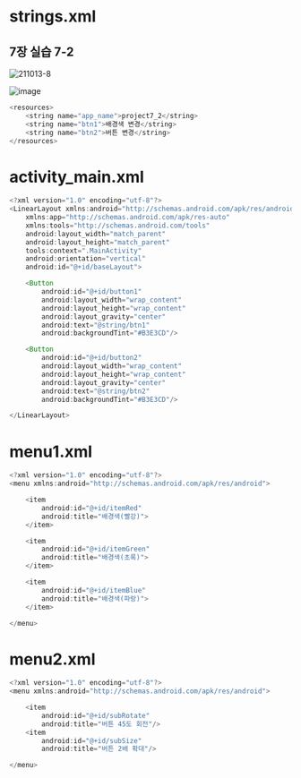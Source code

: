 # **strings.xml**
## 7장 실습 7-2

![211013-8](https://user-images.githubusercontent.com/79977182/137054847-6b68d4c0-3a4f-4316-8266-f36682f6c6eb.png)

![image](https://user-images.githubusercontent.com/79977182/137054828-c03bc241-9b0b-4af1-9f0b-54c82790ed86.png)

```java
<resources>
    <string name="app_name">project7_2</string>
    <string name="btn1">배경색 변경</string>
    <string name="btn2">버튼 변경</string>
</resources>
```

# **activity_main.xml**

```java
<?xml version="1.0" encoding="utf-8"?>
<LinearLayout xmlns:android="http://schemas.android.com/apk/res/android"
    xmlns:app="http://schemas.android.com/apk/res-auto"
    xmlns:tools="http://schemas.android.com/tools"
    android:layout_width="match_parent"
    android:layout_height="match_parent"
    tools:context=".MainActivity"
    android:orientation="vertical"
    android:id="@+id/baseLayout">

    <Button
        android:id="@+id/button1"
        android:layout_width="wrap_content"
        android:layout_height="wrap_content"
        android:layout_gravity="center"
        android:text="@string/btn1"
        android:backgroundTint="#B3E3CD"/>

    <Button
        android:id="@+id/button2"
        android:layout_width="wrap_content"
        android:layout_height="wrap_content"
        android:layout_gravity="center"
        android:text="@string/btn2"
        android:backgroundTint="#B3E3CD"/>

</LinearLayout>
```

# **menu1.xml**

```java
<?xml version="1.0" encoding="utf-8"?>
<menu xmlns:android="http://schemas.android.com/apk/res/android">

    <item
        android:id="@+id/itemRed"
        android:title="배경색(빨강)">
    </item>

    <item
        android:id="@+id/itemGreen"
        android:title="배경색(초록)">
    </item>

    <item
        android:id="@+id/itemBlue"
        android:title="배경색(파랑)">
    </item>

</menu>
```

# **menu2.xml**

```java
<?xml version="1.0" encoding="utf-8"?>
<menu xmlns:android="http://schemas.android.com/apk/res/android">

    <item
        android:id="@+id/subRotate"
        android:title="버튼 45도 회전"/>
    <item
        android:id="@+id/subSize"
        android:title="버튼 2배 확대"/>

</menu>
```